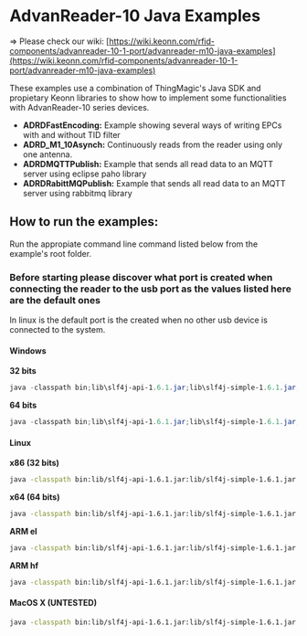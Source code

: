 # AdvanReader-10 Java Examples

&#8658; Please check our wiki: [https://wiki.keonn.com/rfid-components/advanreader-10-1-port/advanreader-m10-java-examples](https://wiki.keonn.com/rfid-components/advanreader-10-1-port/advanreader-m10-java-examples)

These examples use a combination of ThingMagic's Java SDK and propietary Keonn libraries to show how to implement some functionalities with AdvanReader-10 series devices.

* **ADRDFastEncoding:** Example showing several ways of writing EPCs with and without TID filter
* **ADRD_M1_10Asynch:** Continuously reads from the reader using only one antenna.
* **ADRDMQTTPublish:** Example that sends all read data to an MQTT server using eclipse paho library
* **ADRDRabittMQPublish:** Example that sends all read data to an MQTT server using rabbitmq library

## How to run the examples:

Run the appropiate command line command listed below from the example's root folder.

### Before starting please discover what port is created when connecting the reader to the usb port as the values listed here are the default ones

In linux is the default port is the created when no other usb device is connected to the system.

#### Windows

**32 bits**
```PowerShell
java -classpath bin;lib\slf4j-api-1.6.1.jar;lib\slf4j-simple-1.6.1.jar;lib\keonn-util.jar;lib\keonn-adrd.jar -Dgnu.io.rxtx.SerialPorts=COM10 -Djava.library.path=./native-lib/win-x86 com.keonn.adrd.ADRD_M1_10Asynch eapi://COM10
```

**64 bits** 
```PowerShell
java -classpath bin;lib\slf4j-api-1.6.1.jar;lib\slf4j-simple-1.6.1.jar;lib\keonn-util.jar;lib\keonn-adrd.jar -Dgnu.io.rxtx.SerialPorts=COM10 -Djava.library.path=./native-lib/win-amd64 com.keonn.adrd.ADRD_M1_10Asynch eapi://COM10
```

#### Linux

**x86 (32 bits)**
```sh
java -classpath bin:lib/slf4j-api-1.6.1.jar:lib/slf4j-simple-1.6.1.jar:lib/keonn-util.jar:lib/keonn-adrd.jar -Dgnu.io.rxtx.SerialPorts=/dev/ttyUSB0 -Djava.library.path=./native-lib/linux-x86 com.keonn.adrd.ADRD_M1_10Asynch eapi:///dev/ttyUSB0
```

**x64 (64 bits)**
```sh
java -classpath bin:lib/slf4j-api-1.6.1.jar:lib/slf4j-simple-1.6.1.jar:lib/keonn-util.jar:lib/keonn-adrd.jar -Dgnu.io.rxtx.SerialPorts=/dev/ttyUSB0 -Djava.library.path=./native-lib/linux-amd64 com.keonn.adrd.ADRD_M1_10Asynch eapi:///dev/ttyUSB0
```

**ARM el**
```sh
java -classpath bin:lib/slf4j-api-1.6.1.jar:lib/slf4j-simple-1.6.1.jar:lib/keonn-util.jar:lib/keonn-adrd.jar -Dgnu.io.rxtx.SerialPorts=/dev/ttyUSB0 -Djava.library.path=./native-lib/linux-arm com.keonn.adrd.ADRD_M1_10Asynch eapi:///dev/ttyUSB0
```

**ARM hf**
```sh
java -classpath bin:lib/slf4j-api-1.6.1.jar:lib/slf4j-simple-1.6.1.jar:lib/keonn-util.jar:lib/keonn-adrd.jar -Dgnu.io.rxtx.SerialPorts=/dev/ttyUSB0 -Djava.library.path=./native-lib/linux-armhf com.keonn.adrd.ADRD_M1_10Asynch eapi:///dev/ttyUSB0
```


#### MacOS X (UNTESTED)
```sh
java -classpath bin:lib/slf4j-api-1.6.1.jar:lib/slf4j-simple-1.6.1.jar:lib/keonn-util.jar:lib/keonn-adrd.jar -Dgnu.io.rxtx.SerialPorts=/dev/tty.usbserial-A5U2GDO -Djava.library.path=./native-lib/macosx com.keonn.adrd.ADRD_M1_10Asynch eapi:///dev/tty.usbserial-A5U2GDO
```
